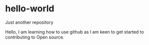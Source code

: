 # hello-world
Just another repository

Hello,
I am learning how to use github as I am keen to get started to contributing to Open source.
